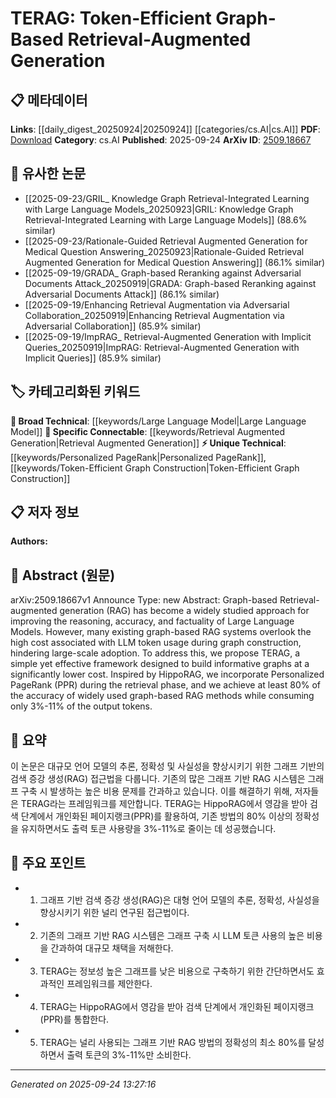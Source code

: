 <!-- KEYWORD_LINKING_METADATA:
{
  "processed_timestamp": "2025-09-24T13:27:16.867997",
  "vocabulary_version": "1.0",
  "selected_keywords": [
    "Retrieval Augmented Generation",
    "Large Language Model",
    "Personalized PageRank",
    "Token-Efficient Graph Construction"
  ],
  "rejected_keywords": [],
  "similarity_scores": {
    "Retrieval Augmented Generation": 0.85,
    "Large Language Model": 0.8,
    "Personalized PageRank": 0.78,
    "Token-Efficient Graph Construction": 0.72
  },
  "extraction_method": "AI_prompt_based",
  "budget_applied": true,
  "candidates_json": {
    "candidates": [
      {
        "surface": "Graph-Based Retrieval-Augmented Generation",
        "canonical": "Retrieval Augmented Generation",
        "aliases": [
          "RAG"
        ],
        "category": "specific_connectable",
        "rationale": "RAG is a key concept in the paper, linking it to existing retrieval-augmented generation discussions.",
        "novelty_score": 0.45,
        "connectivity_score": 0.88,
        "specificity_score": 0.8,
        "link_intent_score": 0.85
      },
      {
        "surface": "Large Language Models",
        "canonical": "Large Language Model",
        "aliases": [
          "LLM"
        ],
        "category": "broad_technical",
        "rationale": "LLMs are central to the paper's discussion on improving reasoning and accuracy.",
        "novelty_score": 0.3,
        "connectivity_score": 0.9,
        "specificity_score": 0.7,
        "link_intent_score": 0.8
      },
      {
        "surface": "Personalized PageRank",
        "canonical": "Personalized PageRank",
        "aliases": [
          "PPR"
        ],
        "category": "unique_technical",
        "rationale": "Personalized PageRank is a novel technique used in the retrieval phase, enhancing graph construction.",
        "novelty_score": 0.65,
        "connectivity_score": 0.75,
        "specificity_score": 0.85,
        "link_intent_score": 0.78
      },
      {
        "surface": "Token-Efficient Graph Construction",
        "canonical": "Token-Efficient Graph Construction",
        "aliases": [],
        "category": "unique_technical",
        "rationale": "This concept addresses the cost issue in graph-based RAG systems, offering a new perspective.",
        "novelty_score": 0.7,
        "connectivity_score": 0.6,
        "specificity_score": 0.8,
        "link_intent_score": 0.72
      }
    ],
    "ban_list_suggestions": [
      "method",
      "system",
      "approach"
    ]
  },
  "decisions": [
    {
      "candidate_surface": "Graph-Based Retrieval-Augmented Generation",
      "resolved_canonical": "Retrieval Augmented Generation",
      "decision": "linked",
      "scores": {
        "novelty": 0.45,
        "connectivity": 0.88,
        "specificity": 0.8,
        "link_intent": 0.85
      }
    },
    {
      "candidate_surface": "Large Language Models",
      "resolved_canonical": "Large Language Model",
      "decision": "linked",
      "scores": {
        "novelty": 0.3,
        "connectivity": 0.9,
        "specificity": 0.7,
        "link_intent": 0.8
      }
    },
    {
      "candidate_surface": "Personalized PageRank",
      "resolved_canonical": "Personalized PageRank",
      "decision": "linked",
      "scores": {
        "novelty": 0.65,
        "connectivity": 0.75,
        "specificity": 0.85,
        "link_intent": 0.78
      }
    },
    {
      "candidate_surface": "Token-Efficient Graph Construction",
      "resolved_canonical": "Token-Efficient Graph Construction",
      "decision": "linked",
      "scores": {
        "novelty": 0.7,
        "connectivity": 0.6,
        "specificity": 0.8,
        "link_intent": 0.72
      }
    }
  ]
}
-->

# TERAG: Token-Efficient Graph-Based Retrieval-Augmented Generation

## 📋 메타데이터

**Links**: [[daily_digest_20250924|20250924]] [[categories/cs.AI|cs.AI]]
**PDF**: [Download](https://arxiv.org/pdf/2509.18667.pdf)
**Category**: cs.AI
**Published**: 2025-09-24
**ArXiv ID**: [2509.18667](https://arxiv.org/abs/2509.18667)

## 🔗 유사한 논문
- [[2025-09-23/GRIL_ Knowledge Graph Retrieval-Integrated Learning with Large Language Models_20250923|GRIL: Knowledge Graph Retrieval-Integrated Learning with Large Language Models]] (88.6% similar)
- [[2025-09-23/Rationale-Guided Retrieval Augmented Generation for Medical Question Answering_20250923|Rationale-Guided Retrieval Augmented Generation for Medical Question Answering]] (86.1% similar)
- [[2025-09-19/GRADA_ Graph-based Reranking against Adversarial Documents Attack_20250919|GRADA: Graph-based Reranking against Adversarial Documents Attack]] (86.1% similar)
- [[2025-09-19/Enhancing Retrieval Augmentation via Adversarial Collaboration_20250919|Enhancing Retrieval Augmentation via Adversarial Collaboration]] (85.9% similar)
- [[2025-09-19/ImpRAG_ Retrieval-Augmented Generation with Implicit Queries_20250919|ImpRAG: Retrieval-Augmented Generation with Implicit Queries]] (85.9% similar)

## 🏷️ 카테고리화된 키워드
**🧠 Broad Technical**: [[keywords/Large Language Model|Large Language Model]]
**🔗 Specific Connectable**: [[keywords/Retrieval Augmented Generation|Retrieval Augmented Generation]]
**⚡ Unique Technical**: [[keywords/Personalized PageRank|Personalized PageRank]], [[keywords/Token-Efficient Graph Construction|Token-Efficient Graph Construction]]

## 📋 저자 정보

**Authors:** 

## 📄 Abstract (원문)

arXiv:2509.18667v1 Announce Type: new 
Abstract: Graph-based Retrieval-augmented generation (RAG) has become a widely studied approach for improving the reasoning, accuracy, and factuality of Large Language Models. However, many existing graph-based RAG systems overlook the high cost associated with LLM token usage during graph construction, hindering large-scale adoption. To address this, we propose TERAG, a simple yet effective framework designed to build informative graphs at a significantly lower cost. Inspired by HippoRAG, we incorporate Personalized PageRank (PPR) during the retrieval phase, and we achieve at least 80% of the accuracy of widely used graph-based RAG methods while consuming only 3%-11% of the output tokens.

## 📝 요약

이 논문은 대규모 언어 모델의 추론, 정확성 및 사실성을 향상시키기 위한 그래프 기반의 검색 증강 생성(RAG) 접근법을 다룹니다. 기존의 많은 그래프 기반 RAG 시스템은 그래프 구축 시 발생하는 높은 비용 문제를 간과하고 있습니다. 이를 해결하기 위해, 저자들은 TERAG라는 프레임워크를 제안합니다. TERAG는 HippoRAG에서 영감을 받아 검색 단계에서 개인화된 페이지랭크(PPR)를 활용하여, 기존 방법의 80% 이상의 정확성을 유지하면서도 출력 토큰 사용량을 3%-11%로 줄이는 데 성공했습니다.

## 🎯 주요 포인트

- 1. 그래프 기반 검색 증강 생성(RAG)은 대형 언어 모델의 추론, 정확성, 사실성을 향상시키기 위한 널리 연구된 접근법이다.
- 2. 기존의 그래프 기반 RAG 시스템은 그래프 구축 시 LLM 토큰 사용의 높은 비용을 간과하여 대규모 채택을 저해한다.
- 3. TERAG는 정보성 높은 그래프를 낮은 비용으로 구축하기 위한 간단하면서도 효과적인 프레임워크를 제안한다.
- 4. TERAG는 HippoRAG에서 영감을 받아 검색 단계에서 개인화된 페이지랭크(PPR)를 통합한다.
- 5. TERAG는 널리 사용되는 그래프 기반 RAG 방법의 정확성의 최소 80%를 달성하면서 출력 토큰의 3%-11%만 소비한다.


---

*Generated on 2025-09-24 13:27:16*